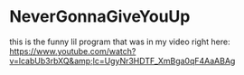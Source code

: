 # NeverGonnaGiveYouUp
this is the funny lil program that was in my video right here: https://www.youtube.com/watch?v=lcabUb3rbXQ&amp;lc=UgyNr3HDTF_XmBga0qF4AaABAg
